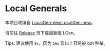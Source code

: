 # Local Generals

本项目改编自 [LocalGen-dev/LocalGen-new](https://github.com/LocalGen-dev/LocalGen-new)。

请前往 [Release](https://github.com/xcx0902/lgen/releases) 页下载最新版 LGen。

Tips: 建议使用 `8x`，因为 `16x` 及以上容易被 bot 秒杀。
